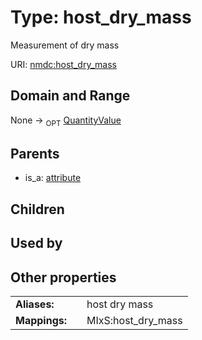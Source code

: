 
# Type: host_dry_mass


Measurement of dry mass

URI: [nmdc:host_dry_mass](https://microbiomedata/meta/host_dry_mass)


## Domain and Range

None ->  <sub>OPT</sub> [QuantityValue](QuantityValue.md)

## Parents

 *  is_a: [attribute](attribute.md)

## Children


## Used by


## Other properties

|  |  |  |
| --- | --- | --- |
| **Aliases:** | | host dry mass |
| **Mappings:** | | MIxS:host_dry_mass |


